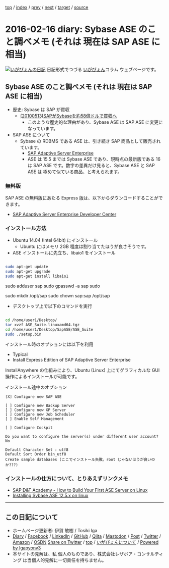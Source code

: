 [top](../index.html) 
 / [index](index.html) 
 / [prev](ig160215.html) 
 / [next](ig160217.html) 
 / [target](https://www.igapyon.jp/igapyon/diary/2016/ig160216.html) 
 / [source](https://github.com/igapyon/diary/blob/master/2016/ig160216.src.md) 

2016-02-16 diary: Sybase ASE のこと調べメモ (それは 現在は SAP ASE に相当)
=====================================================================================================
[![いがぴょんの日記](https://www.igapyon.jp/igapyon/diary/images/iga202308_64.jpg "いがぴょん")](https://www.igapyon.jp/igapyon/diary/memo/memoigapyon.html) 日記形式でつづる [いがぴょん](https://www.igapyon.jp/igapyon/diary/memo/memoigapyon.html)コラム ウェブページです。

## Sybase ASE のこと調べメモ (それは 現在は SAP ASE に相当)


* 歴史: Sybase は SAP が買収
  * [(20100513)SAPがSybaseを約58億ドルで買収へ](http://itpro.nikkeibp.co.jp/article/NEWS/20100513/347978/)
    * このような歴史的な理由があり、Sybase ASE は SAP ASE に変更になっています。
* SAP ASE について
  * Sybase の RDBMS である ASE は、引き続き SAP 商品として販売されています。
    * [SAP Adaptive Server Enterprise](http://help.sap.com/adaptive-server-enterprise/)
    * ASE は 15.5 までは Sybase ASE であり、現時点の最新版である 16 は SAP ASE です。数字の差異だけ見ると、Sybase ASE と SAP ASE は 極めて似ている商品、と考えられます。



### 無料版

SAP ASE の無料版にあたる Express 版は、以下からダウンロードすることができます。

* [SAP Adaptive Server Enterprise Developer Center](http://scn.sap.com/community/developer-center/oltp-db)



### インストール方法


* Ubuntu 14.04 (Intel 64bit) にインストール
  * Ubuntu にはメモリ 2GB 程度は割り当てたほうが良さそうです。
* ASE インストールに先立ち、libaio1 をインストール

```sh

sudo apt-get update
sudo apt-get upgrade
sudo apt-get install libaio1
```


sudo adduser sap
sudo gpasswd -a sap sudo

sudo mkdir /opt/sap
sudo chown sap:sap /opt/sap


* デスクトップ上で以下のコマンドを実行

```sh

cd /home/user1/Desktop/
tar xvzf ASE_Suite.linuxamd64.tgz 
cd /home/user1/Desktop/SapASE/ASE_Suite
sudo ./setup.bin
```

インストール時のオプションには以下を利用

* Typical
* Install Express Edition of SAP Adaptive Server Enterprise

InstallAnywhere の仕組みにより、Ubuntu (Linux) 上にてグラフィカルな GUI 操作によるインストールが可能です。

インストール途中のオプション

```
[X] Configure new SAP ASE

[ ] Configure new Backup Server
[ ] Configure new XP Server
[ ] Configure new Job Scheduler
[ ] Enable Self Management

[ ] Configure Cockpit
```



```
Do you want to configure the server(s) under different user account?
No
```



```
Default Character Set : utf8
Default Sort Order bin_utf8
Create sample databases (ここでインストール失敗。root じゃないほうが良いのか???)
```


### インストールの仕方について、とりあえずリンクメモ


* [SAP D&T Academy - How to Build Your First ASE Server on Linux](https://www.youtube.com/watch?v=r3RJS9E4LwU&list=PLWV533hWWvDn3MD3PcorLMY_C1ulcx1qK&index=23)
* [Installing Sybase ASE 12.5.x on linux](http://www.peppler.org/linux-install.html)


----------------------------------------------------------------------------------------------------

## この日記について

* ホームページ更新者: 伊賀 敏樹 / Tosiki Iga
* [Diary](https://www.igapyon.jp/igapyon/diary/) / [Facebook](https://www.facebook.com/igapyon) / [LinkedIn](https://www.linkedin.com/in/toshikiiga) / [GitHub](https://github.com/igapyon) / [Qiita](https://qiita.com/igapyon) / [Mastodon](https://social.vivaldi.net/@igapyon) / [Post](https://post.news/igapyon) / [Twitter](https://twitter.com/ToshikiIga) / [Amazon](https://www.amazon.co.jp/%E4%BC%8A%E8%B3%80-%E6%95%8F%E6%A8%B9/e/B004LTQWCQ) / [OSDN](https://ja.osdn.net/users/iga/)
[Share on Twitter](https://twitter.com/intent/tweet?hashtags=igapyon%2Cdiary%2C%E3%81%84%E3%81%8C%E3%81%B4%E3%82%87%E3%82%93&text=Sybase+ASE+%E3%81%AE%E3%81%93%E3%81%A8%E8%AA%BF%E3%81%B9%E3%83%A1%E3%83%A2+%28%E3%81%9D%E3%82%8C%E3%81%AF+%E7%8F%BE%E5%9C%A8%E3%81%AF+SAP+ASE+%E3%81%AB%E7%9B%B8%E5%BD%93%29&url=https%3A%2F%2Fwww.igapyon.jp%2Figapyon%2Fdiary%2F2016%2Fig160216.html) / [top](../index.html) / [いがぴょんについて](https://www.igapyon.jp/igapyon/diary/memo/memoigapyon.html) / [Powered by Igapyonv3](https://github.com/igapyon/igapyonv3)
* 本サイトの見解は、私 個人のものであり、株式会社レザボア・コンサルティング は当個人的見解に一切責任を持ちません。 
